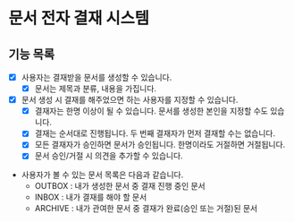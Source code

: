 # 문서 전자 결재 시스템

## 기능 목록

- [x] 사용자는 결재받을 문서를 생성할 수 있습니다.
    - [x] 문서는 제목과 분류, 내용을 가집니다.

- [x] 문서 생성 시 결재를 해주었으면 하는 사용자를 지정할 수 있습니다.
    - [x] 결재자는 한명 이상이 될 수 있습니다. 문서를 생성한 본인을 지정할 수도 있습니다.
    - [x] 결재는 순서대로 진행됩니다. 두 번째 결재자가 먼저 결재할 수는 없습니다.
    - [x] 모든 결재자가 승인하면 문서가 승인됩니다. 한명이라도 거절하면 거절됩니다.
    - [x] 문서 승인/거절 시 의견을 추가할 수 있습니다.

- 사용자가 볼 수 있는 문서 목록은 다음과 같습니다.
    - OUTBOX : 내가 생성한 문서 중 결재 진행 중인 문서
    - INBOX : 내가 결재를 해야 할 문서
    - ARCHIVE : 내가 관여한 문서 중 결재가 완료(승인 또는 거절)된 문서
